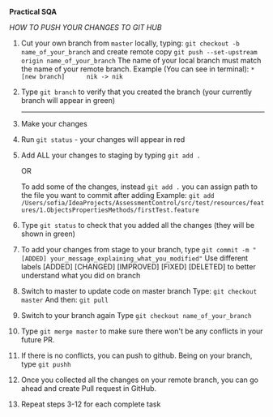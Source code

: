 ****Practical SQA****

*HOW TO PUSH YOUR CHANGES TO GIT HUB*

1. Cut your own branch from `master` locally, typing:
    `git checkout -b name_of_your_branch`
    and create remote copy
    `git push --set-upstream origin name_of_your_branch`
    The name of your local branch must match the name of your remote branch.
        Example (You can see in terminal):
        `* [new branch]      nik -> nik`
        
2. Type `git branch` to verify that you created the branch
    (your currently branch will appear in green)
    
    ----
3. Make your changes

4. Run `git status` - your changes will appear in red    

5. Add ALL your changes to staging by typing `git add .`
    
    OR
    
   To add some of the changes, instead `git add .` you can assign path to the file
    you want to commit after adding
    Example: `git add /Users/sofia/IdeaProjects/AssessmentControl/src/test/resources/features/1.ObjectsPropertiesMethods/firstTest.feature`

6. Type `git status` to check that you added all the changes
    (they will be shown in green)

7. To add your changes from stage to your branch, type `git commit -m "[ADDED] your_message_explaining_what_you_modified"`
    Use different labels [ADDED] [CHANGED] [IMPROVED] [FIXED] [DELETED]
    to better understand what you did on branch

8. Switch to master to update code on master branch
    Type: `git checkout master`
    And then: `git pull`
    
9. Switch to your branch again
    Type `git checkout name_of_your_branch`
       
10. Type `git merge master` to make sure there won't be any conflicts in your future PR.

11. If there is no conflicts, you can push to github.
    Being on your branch, type `git pushh`
    
12. Once you collected all the changes on your remote branch, 
    you can go ahead and create Pull request in GitHub.    

13. Repeat steps 3-12 for each complete task


